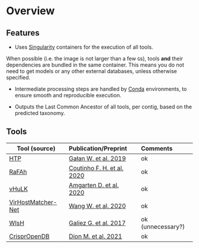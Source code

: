# Overview

## Features

* Uses [Singularity](https://sylabs.io/) containers for the execution of all 
tools.

When possible (i.e. the image is not larger than a few `G`s), tools **and** 
their dependencies are bundled in the same container. This means
you do not need to get models or any other external databases, unless 
otherwise specified.

* Intermediate processing steps are handled by [Conda](https://conda.io/en/latest/) 
environments, to ensure smooth and reproducible execution.


* Outputs the Last Common Ancestor of all tools, per contig, based on the 
predicted taxonomy.

## Tools

| Tool (source)                                                         | Publication/Preprint                                                                              | Comments            |
| --------------------------------------------------------------------- | :------------------------------------------------------------------------------------------------ | :------------------ |
| [HTP](https://github.com/wojciech-galan/viruses_classifier)           | [Gałan W. et al. 2019](https://www.nature.com/articles/s41598-019-39847-2)                        | ok                  |
| [RaFAh](https://sourceforge.net/projects/rafah/)                      | [Coutinho F. H. et al. 2020](https://www.biorxiv.org/content/10.1101/2020.09.25.313155v1?rss=1)   | ok                  |
| [vHuLK](https://github.com/LaboratorioBioinformatica/vHULK)           | [Amgarten D. et al. 2020](https://www.biorxiv.org/content/10.1101/2020.12.06.413476v1)            | ok                  |
| [VirHostMatcher-Net](https://github.com/WeiliWw/VirHostMatcher-Net)   | [Wang W. et al. 2020](https://doi.org/10.1093/nargab/lqaa044)                                     | ok                  |
| [WIsH](https://github.com/soedinglab/WIsH)                            | [Galiez G. et al. 2017](https://academic.oup.com/bioinformatics/article/33/19/3113/3964377)       | ok (unnecessary?)   |
| [CrisprOpenDB](https://github.com/edzuf/CrisprOpenDB)                 | [Dion M. et al. 2021](https://doi.org/10.1093/nar/gkab133)                                        | ok                  |

